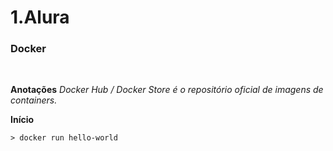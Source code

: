 # 1.Alura

### Docker
<br />

**Anotações**
    *Docker Hub / Docker Store é o repositório oficial de imagens de containers.*
<br />

**Início**

```
> docker run hello-world

```
<br />
